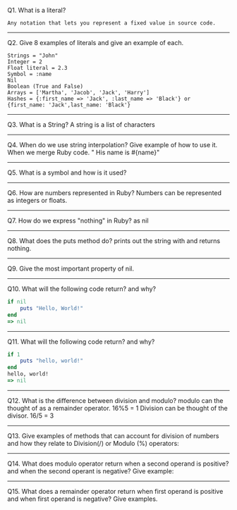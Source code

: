 Q1. What is a literal?

```
Any notation that lets you represent a fixed value in source code.
```

***

Q2. Give 8 examples of literals and give an example of each.
```
Strings = "John"
Integer = 2
Float literal = 2.3
Symbol = :name
Nil
Boolean (True and False)
Arrays = ['Martha', 'Jacob', 'Jack', 'Harry']
Hashes = {:first_name => 'Jack', :last_name => 'Black'} or {first_name: 'Jack',last_name: 'Black'}
```

***
 Q3. What is a String?
 A string is a list of characters

***

Q4. When do we use string interpolation? Give example of how to use it.
When we merge Ruby code. " His name is #{name}"

***

Q5. What is a symbol and how is it used?


***

Q6. How are numbers represented in Ruby?
Numbers can be represented as integers or floats.

***

Q7. How do we express "nothing" in Ruby?
as nil

***

Q8. What does the puts method do?
prints out the string with and returns nothing.

***

Q9. Give the most important property of nil.

***

Q10. What will the following code return? and why?

```ruby
if nil
    puts "Hello, World!"
end
=> nil

```

***

Q11. What will the following code return? and why?

```ruby
if 1
    puts "hello, world!"
end
hello, world!
=> nil
```

***

Q12. What is the difference between division and modulo?
modulo can the thought of as a remainder operator. 16%5 = 1
Division can be thought of the divisor. 16/5 = 3

***

Q13. Give examples of methods that can account for division of numbers and how they relate to Division(/) or Modulo (%) operators:

***

Q14. What does modulo operator return when a second operand is positive? and when the second operant is negative? Give example:

***

Q15. What does a remainder operator return when first operand is positive and when first operand is negative? Give examples.
